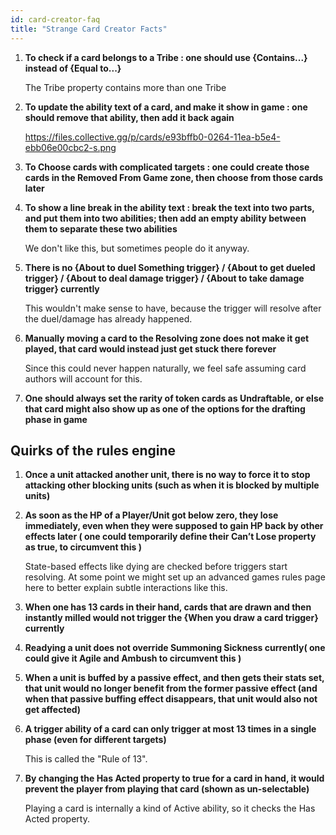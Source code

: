 ```yaml
---
id: card-creator-faq
title: "Strange Card Creator Facts"
---
```


1. **To check if a card belongs to a Tribe : one should use {Contains...} instead of {Equal to...}**

    The Tribe property contains more than one Tribe

2. **To update the ability text of a card, and make it show in game : one should remove that ability, then add it back again**

    https://files.collective.gg/p/cards/e93bffb0-0264-11ea-b5e4-ebb06e00cbc2-s.png

3. **To Choose cards with complicated targets : one could create those cards in the Removed From Game zone, then choose from those cards later**

4. **To show a line break in the ability text : break the text into two parts, and put them into two abilities; then add an empty ability between them to separate these two abilities**

    We don't like this, but sometimes people do it anyway.

5. **There is no {About to duel Something trigger} / {About to get dueled trigger} / {About to deal damage trigger} / {About to take damage trigger} currently**

    This wouldn't make sense to have, because the trigger will resolve after the duel/damage has already happened.

6. **Manually moving a card to the Resolving zone does not make it get played, that card would instead just get stuck there forever**

    Since this could never happen naturally, we feel safe assuming card authors will account for this.

7. **One should always set the rarity of token cards as Undraftable, or else that card might also show up as one of the options for the drafting phase in game**


## Quirks of the rules engine

1. **Once a unit attacked another unit, there is no way to force it to stop attacking other blocking units (such as when it is blocked by multiple units)**

2. **As soon as the HP of a Player/Unit got below zero, they lose immediately, even when they were supposed to gain HP back by other effects later ( one could temporarily define their Can’t Lose property as true, to circumvent this )**
    
    State-based effects like dying are checked before triggers start resolving. At some point we might set up an advanced games rules page here to better explain subtle interactions like this.

3. **When one has 13 cards in their hand, cards that are drawn and then instantly milled would not trigger the {When you draw a card trigger} currently**

4. **Readying a unit does not override Summoning Sickness currently( one could give it Agile and Ambush to circumvent this )**

5. **When a unit is buffed by a passive effect, and then gets their stats set, that unit would no longer benefit from the former passive effect  (and when that passive buffing effect disappears, that unit would also not get affected)**

6. **A trigger ability of a card can only trigger at most 13 times in a single phase  (even for different targets)**

    This is called the "Rule of 13".

7. **By changing the Has Acted property to true for a card in hand, it would prevent the player from playing that card (shown as un-selectable)**

    Playing a card is internally a kind of Active ability, so it checks the Has Acted property.
